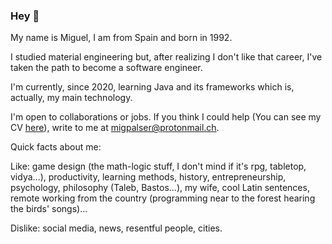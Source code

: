 ### Hey 👋

My name is Miguel, I am from Spain and born in 1992.

I studied material engineering but, after realizing I don't like that career, I've taken the path to become a software engineer.

I'm currently, since 2020, learning Java and its frameworks which is, actually, my main technology.

I'm open to collaborations or jobs. If you think I could help (You can see my CV [here](https://migpalser.github.io/mycv/)), write to me at migpalser@protonmail.ch.

Quick facts about me:

Like: game design (the math-logic stuff, I don't mind if it's rpg, tabletop, vidya...), productivity, learning methods, history, entrepreneurship, psychology, philosophy (Taleb, Bastos...), my wife, cool Latin sentences, remote working from the country (programming near to the forest hearing the birds' songs)...

Dislike: social media, news, resentful people, cities.

<!--
**MigPalSer/MigPalSer** is a ✨ _special_ ✨ repository because its `README.md` (this file) appears on your GitHub profile.

Here are some ideas to get you started:

- 🔭 I’m currently working on ...
- 🌱 I’m currently learning ...
- 👯 I’m looking to collaborate on ...
- 🤔 I’m looking for help with ...
- 💬 Ask me about ...
- 📫 How to reach me: ...
- 😄 Pronouns: ...
- ⚡ Fun fact: ...
-->
